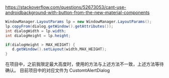 

https://stackoverflow.com/questions/52673053/cant-use-androidbackground-with-button-from-the-new-material-components

```java
WindowManager.LayoutParams lp = new WindowManager.LayoutParams();
lp.copyFrom(dialog.getWindow().getAttributes());
int dialogWidth = lp.width;
int dialogHeight = lp.height;

if(dialogHeight > MAX_HEIGHT) {
   d.getWindow().setLayout(width,MAX_HEIGHT);
} 
```


在项目中，之前我限定最大高度时，使用的方法与上述方法不一致，上述方法等待确认。
目前项目中的对应文件为 CustomtAlertDialog